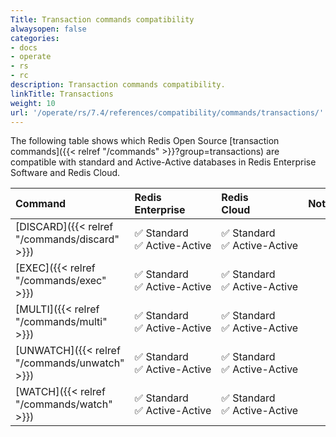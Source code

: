 ```yaml
---
Title: Transaction commands compatibility
alwaysopen: false
categories:
- docs
- operate
- rs
- rc
description: Transaction commands compatibility.
linkTitle: Transactions
weight: 10
url: '/operate/rs/7.4/references/compatibility/commands/transactions/'
---
```


The following table shows which Redis Open Source [transaction commands]({{< relref "/commands" >}}?group=transactions) are compatible with standard and Active-Active databases in Redis Enterprise Software and Redis Cloud.

| Command | Redis<br />Enterprise | Redis<br />Cloud | Notes |
|:--------|:----------------------|:-----------------|:------|
| [DISCARD]({{< relref "/commands/discard" >}}) | <span title="Supported">&#x2705; Standard</span><br /><span title="Supported"><nobr>&#x2705; Active-Active</nobr></span> | <span title="Supported">&#x2705; Standard</span><br /><span title="Supported"><nobr>&#x2705; Active-Active</nobr></span> |  |
| [EXEC]({{< relref "/commands/exec" >}}) | <span title="Supported">&#x2705; Standard</span><br /><span title="Supported"><nobr>&#x2705; Active-Active</nobr></span> | <span title="Supported">&#x2705; Standard</span><br /><span title="Supported"><nobr>&#x2705; Active-Active</nobr></span> |  |
| [MULTI]({{< relref "/commands/multi" >}}) | <span title="Supported">&#x2705; Standard</span><br /><span title="Supported"><nobr>&#x2705; Active-Active</nobr></span> | <span title="Supported">&#x2705; Standard</span><br /><span title="Supported"><nobr>&#x2705; Active-Active</nobr></span> |  |
| [UNWATCH]({{< relref "/commands/unwatch" >}}) | <span title="Supported">&#x2705; Standard</span><br /><span title="Supported"><nobr>&#x2705; Active-Active</nobr></span> | <span title="Supported">&#x2705; Standard</span><br /><span title="Supported"><nobr>&#x2705; Active-Active</nobr></span> |  |
| [WATCH]({{< relref "/commands/watch" >}}) | <span title="Supported">&#x2705; Standard</span><br /><span title="Supported"><nobr>&#x2705; Active-Active</nobr></span> | <span title="Supported">&#x2705; Standard</span><br /><span title="Supported"><nobr>&#x2705; Active-Active</nobr></span> |  |
